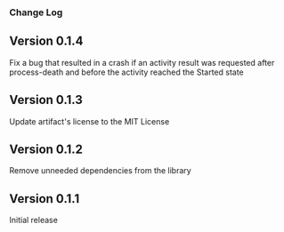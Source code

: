 ### Change Log

Version 0.1.4
-------------
Fix a bug that resulted in a crash if an activity result was requested after process-death and
before the activity reached the Started state

Version 0.1.3
-------------
Update artifact's license to the MIT License

Version 0.1.2
-------------
Remove unneeded dependencies from the library

Version 0.1.1
-------------
Initial release